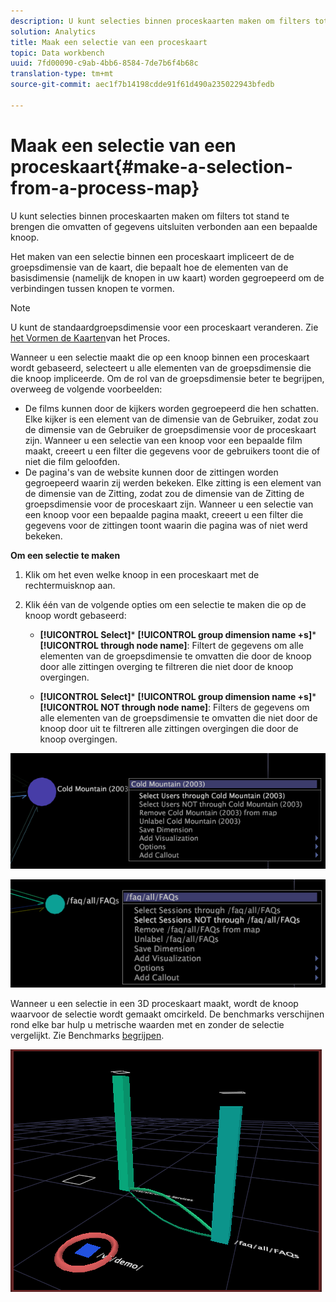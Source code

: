 ```yaml
---
description: U kunt selecties binnen proceskaarten maken om filters tot stand te brengen die omvatten of gegevens uitsluiten verbonden aan een bepaalde knoop.
solution: Analytics
title: Maak een selectie van een proceskaart
topic: Data workbench
uuid: 7fd00090-c9ab-4bb6-8584-7de7b6f4b68c
translation-type: tm+mt
source-git-commit: aec1f7b14198cdde91f61d490a235022943bfedb

---
```



# Maak een selectie van een proceskaart{#make-a-selection-from-a-process-map}

U kunt selecties binnen proceskaarten maken om filters tot stand te brengen die omvatten of gegevens uitsluiten verbonden aan een bepaalde knoop.

Het maken van een selectie binnen een proceskaart impliceert de de groepsdimensie van de kaart, die bepaalt hoe de elementen van de basisdimensie (namelijk de knopen in uw kaart) worden gegroepeerd om de verbindingen tussen knopen te vormen.

>[!NOTE]
>
>U kunt de standaardgroepsdimensie voor een proceskaart veranderen. Zie [het Vormen de Kaarten](../../../../home/c-get-started/c-intf-anlys-ftrs/t-config-proc-maps.md#task-4a95730b18a14bc790a77c013832b2d6)van het Proces.

Wanneer u een selectie maakt die op een knoop binnen een proceskaart wordt gebaseerd, selecteert u alle elementen van de groepsdimensie die die knoop impliceerde. Om de rol van de groepsdimensie beter te begrijpen, overweeg de volgende voorbeelden:

* De films kunnen door de kijkers worden gegroepeerd die hen schatten. Elke kijker is een element van de dimensie van de Gebruiker, zodat zou de dimensie van de Gebruiker de groepsdimensie voor de proceskaart zijn. Wanneer u een selectie van een knoop voor een bepaalde film maakt, creeert u een filter die gegevens voor de gebruikers toont die of niet die film geloofden.
* De pagina&#39;s van de website kunnen door de zittingen worden gegroepeerd waarin zij werden bekeken. Elke zitting is een element van de dimensie van de Zitting, zodat zou de dimensie van de Zitting de groepsdimensie voor de proceskaart zijn. Wanneer u een selectie van een knoop voor een bepaalde pagina maakt, creeert u een filter die gegevens voor de zittingen toont waarin die pagina was of niet werd bekeken.

**Om een selectie te maken**

1. Klik om het even welke knoop in een proceskaart met de rechtermuisknop aan.
1. Klik één van de volgende opties om een selectie te maken die op de knoop wordt gebaseerd:

   * **[!UICONTROL Select]*** **[!UICONTROL group dimension name +s]*** **[!UICONTROL through node name]**: Filtert de gegevens om alle elementen van de groepsdimensie te omvatten die door de knoop door alle zittingen overging te filtreren die niet door de knoop overgingen.

   * **[!UICONTROL Select]*** **[!UICONTROL group dimension name +s]*** **[!UICONTROL NOT through node name]**: Filters de gegevens om alle elementen van de groepsdimensie te omvatten die niet door de knoop door uit te filtreren alle zittingen overgingen die door de knoop overgingen.

![](assets/vis_2DProcessMap_Selections_Movie.png)

![](assets/vis_2DProcessMap_Selections_Page.png)

Wanneer u een selectie in een 3D proceskaart maakt, wordt de knoop waarvoor de selectie wordt gemaakt omcirkeld. De benchmarks verschijnen rond elke bar hulp u metrische waarden met en zonder de selectie vergelijkt. Zie Benchmarks [begrijpen](../../../../home/c-get-started/c-vis/c-ustd-benchmks.md#concept-c7b0f4102e92458096f8c4765cbe2914).

![](assets/vis_3DProcessMap_Selection.png)

